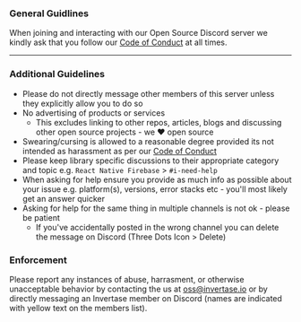 ### General Guidlines

When joining and interacting with our Open Source Discord server we kindly ask that you follow our [Code of Conduct](https://invertase.link/oss-meta-coc) at all times.

----------

### Additional Guidelines

 - Please do not directly message other members of this server unless they explicitly allow you to do so
 - No advertising of products or services
   - This excludes linking to other repos, articles, blogs and discussing other open source projects - we :heart: open source
 - Swearing/cursing is allowed to a reasonable degree provided its not intended as harassment as per our [Code of Conduct](https://invertase.link/oss-meta-coc)
 - Please keep library specific discussions to their appropriate category and topic e.g. `React Native Firebase` > `#i-need-help`
 - When asking for help ensure you provide as much info as possible about your issue  e.g. platform(s), versions, error stacks etc - you'll most likely get an answer quicker 
 - Asking for help for the same thing in multiple channels is not ok - please be patient
   - If you've accidentally posted in the wrong channel you can delete the message on Discord (Three Dots Icon > Delete)


### Enforcement

Please report any instances of abuse, harrasment, or otherwise unacceptable behavior by contacting the us at oss@invertase.io or by directly messaging an Invertase member on Discord (names are indicated with yellow text on the members list).
